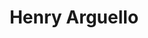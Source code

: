 ---
# Display name
title: Henry Arguello


# Full name (for SEO)
first_name: Henry
last_name: Arguello


# Is this the primary user of the site?
superuser: false

# Highlight the author in author lists? (true/false)

# Role/position/tagline
role: Professor at Universidad Industrial de Santander, Colombia

# Organizations/Affiliations to display in Biography blox
organizations:
  - name: HDSP
    url: http://hdspgroup.com/
# Social network links
# Need to use another icon? Simply download the SVG icon to your `assets/media/icons/` folder.
profiles:
  - icon: academicons/google-scholar
    url: https://scholar.google.com/citations?user=R7gjbGIAAAAJ&hl=es





# Skills
# Add your own SVG icons to `assets/media/icons/`

---